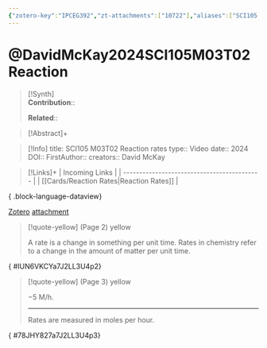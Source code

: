 ```yaml
---
{"zotero-key":"IPCEG392","zt-attachments":["10722"],"aliases":["SCI105 M03T02 Reaction rates"],"keywords":["✅"],"FirstAuthor":"[[ David McKay]]","tags":["source/video","Uni/SCI105"],"dg-publish":true,"permalink":"/sources/video/david-mc-kay2024-sci-105-m03-t02-reaction/","dgPassFrontmatter":true}
---
```


# @DavidMcKay2024SCI105M03T02Reaction

>[!Synth]  
>**Contribution**::  
>  
>**Related**:: 
>  

> [!Abstract]+
> 

> [!Info]
> title: SCI105 M03T02 Reaction rates
> type:: Video 
> date:: 2024
> DOI:: 
> FirstAuthor:: 
> creators:: David McKay

> [!Links]+
>  | Incoming Links                              |
> | ------------------------------------------- |
> | [[Cards/Reaction Rates\|Reaction Rates]] |
> 
{ .block-language-dataview}


[Zotero](zotero://select/library/items/IPCEG392) [attachment](<file:///Users/nathanmaxwell/Zotero/storage/7J2LL3U4/David%20McKay%20-%202024%20-%20SCI105%20M03T02%20Reaction%20rates.pdf>)

> [!quote-yellow] (Page 2) yellow
> 
> A rate is a change in something per unit time. Rates in chemistry refer to a change in the amount of matter per unit time.
>
{ #IUN6VKCYa7J2LL3U4p2}


> [!quote-yellow] (Page 3) yellow
> 
> −5 M/h.
> 
> ---
> Rates are measured in moles per hour.
>
{ #78JHY827a7J2LL3U4p3}

